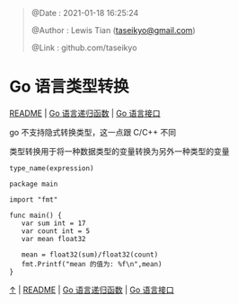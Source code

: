 > @Date    : 2021-01-18 16:25:24
>
> @Author  : Lewis Tian (taseikyo@gmail.com)
>
> @Link    : github.com/taseikyo

# Go 语言类型转换

[README](../README.md) | [Go 语言递归函数](16.go-recursion.md) | [Go 语言接口](18.go-interfaces.md)

go 不支持隐式转换类型，这一点跟 C/C++ 不同

类型转换用于将一种数据类型的变量转换为另外一种类型的变量

```Golang
type_name(expression)
```

```Golang
package main

import "fmt"

func main() {
   var sum int = 17
   var count int = 5
   var mean float32
   
   mean = float32(sum)/float32(count)
   fmt.Printf("mean 的值为: %f\n",mean)
}
```

[↑](#go-语言递归函数) | [README](../README.md) | [Go 语言递归函数](16.go-recursion.md) | [Go 语言接口](18.go-interfaces.md)
